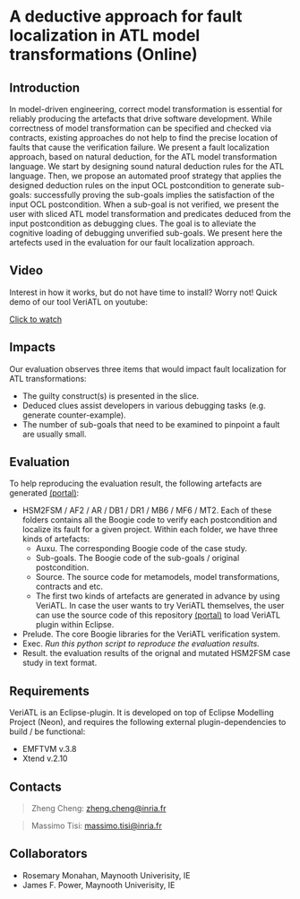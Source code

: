 A deductive approach for fault localization in ATL model transformations (Online)
=======

Introduction
------
In model-driven engineering, correct model transformation is essential for reliably producing the artefacts that drive software development. While correctness of model transformation can be specified and checked via contracts, existing approaches do not help to find the precise location of faults that cause the verification failure. We present a fault localization approach, based on natural deduction, for the ATL model transformation language. We start by designing sound natural deduction rules for the ATL language. Then, we propose an automated proof strategy that applies the designed deduction rules on the input OCL postcondition to generate sub-goals: successfully proving the sub-goals implies the satisfaction of the input OCL postcondition. When a sub-goal is not verified, we present the user with sliced ATL model transformation and predicates deduced from the input postcondition as debugging clues. The goal is to alleviate the cognitive loading of debugging unverified sub-goals. We present here the artefects used in the evaluation for our fault localization approach.


Video
------
Interest in how it works, but do not have time to install? Worry not! Quick demo of our tool VeriATL on youtube: 

[Click to watch](https://youtu.be/zFqbcK4jd9I)

Impacts
------
Our evaluation observes three items that would impact fault localization for ATL transformations:
* The guilty construct(s) is presented in the slice. 
* Deduced clues assist developers in various debugging tasks (e.g. generate counter-example). 
* The number of sub-goals that need to be examined to pinpoint a fault are usually small.

Evaluation
------
To help reproducing the evaluation result, the following artefacts are generated [(portal)](https://github.com/veriatl/VeriATL/tree/FaultLoc/fr.emn.atlanmod.veriatl.experiment):
* HSM2FSM / AF2 / AR / DB1 / DR1 / MB6 / MF6 / MT2. Each of these folders contains all the Boogie code to verify each postcondition and localize its fault for a given project. Within each folder, we have three kinds of artefacts:
  * Auxu. The corresponding Boogie code of the case study.
  * Sub-goals. The Boogie code of the sub-goals / original postcondition.
  * Source. The source code for metamodels, model transformations, contracts and etc.
  * The first two kinds of artefacts are generated in advance by using VeriATL. In case the user wants to try VeriATL themselves, the user can use the source code of this repository [(portal)](https://github.com/veriatl/VeriATL/tree/FaultLoc/fr.emn.atlanmod.veriatl.launcher) to load VeriATL plugin within Eclipse.
* Prelude. The core Boogie libraries for the VeriATL verification system.
* Exec. *Run this python script to reproduce the evaluation results.*
* Result. the evaluation results of the orignal and mutated HSM2FSM case study in text format.

Requirements
------
VeriATL is an Eclipse-plugin. It is developed on top of Eclipse Modelling Project (Neon), and requires the following external plugin-dependencies to build / be functional:
* EMFTVM v.3.8
* Xtend v.2.10


Contacts
------
> Zheng Cheng: zheng.cheng@inria.fr

> Massimo Tisi: massimo.tisi@inria.fr

Collaborators
------
* Rosemary Monahan, Maynooth Univerisity, IE
* James F. Power, Maynooth Univerisity, IE